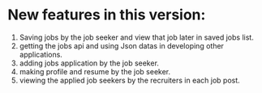 # New features in this version:
1) Saving jobs by the job seeker and view that job later in saved jobs list.
2) getting the jobs api and using Json datas in developing other applications.
3) adding jobs application by the job seeker.
4) making profile and resume by the job seeker.
5) viewing the applied job seekers by the recruiters in each job post.
